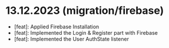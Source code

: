 # 13.12.2023 (migration/firebase)
- [feat]: Applied Firebase Installation
- [feat]: Implemented the Login & Register part with Firebase
- [feat]: Implemented the User AuthState listener